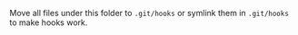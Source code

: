 Move all files under this folder to `.git/hooks` or symlink them in `.git/hooks`
to make hooks work.
